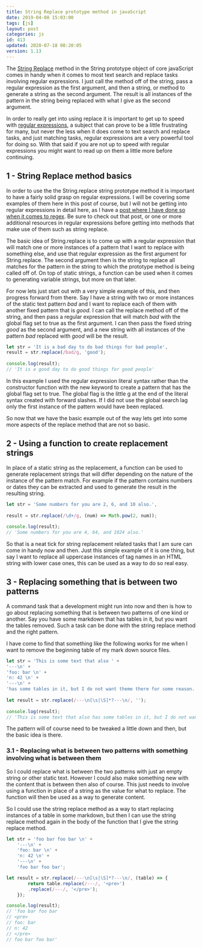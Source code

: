 ```yaml
---
title: String Replace prototype method in javaScript
date: 2019-04-08 15:03:00
tags: [js]
layout: post
categories: js
id: 413
updated: 2020-07-18 08:20:05
version: 1.13
---
```


The [String Replace](https://developer.mozilla.org/en-US/docs/Web/JavaScript/Reference/Global_Objects/String/replace) method in the String prototype object of core javaScript comes in handy when it comes to most text search and replace tasks involving regular expressions. I just call the method off of the string, pass a regular expression as the first argument, and then a string, or method to generate a string as the second argument. The result is all instances of the pattern in the string being replaced with what I give as the second argument.

In order to really get into using replace it is important to get up to speed with [regular expressions](https://developer.mozilla.org/en-US/docs/Web/JavaScript/Guide/Regular_Expressions), a subject that can prove to be a little frustrating for many, but never the less when it does come to text search and replace tasks, and just matching tasks, regular expressions are a very powerful tool for doing so. With that said if you are not up to speed with regular expressions you might want to read up on them a little more before continuing.


<!-- more -->

## 1 - String Replace method basics

In order to use the the String.replace string prototype method it is important to have a fairly solid grasp on regular expressions. I will be covering some examples of them here in this post of course, but I will not be getting into regular expressions in detail here, as I have a [post where I have done so when it comes to regex](/2019/03/20/js-regex/). Be sure to check out that post, or one or more additional resources in regular expressions before getting into methods that make use of them such as string replace.

The basic idea of String.replace is to come up with a regular expression that will match one or more instances of a pattern that I want to replace with something else, and use that regular expression as the first argument for String.replace. The second argument then is the string to replace all matches for the pattern in the string to which the prototype method is being called off of. On top of static strings, a function can be used when it comes to generating variable strings, but more on that later.

For now lets just start out with a very simple example of this, and then progress forward from there. Say I have a string with two or more instances of the static text pattern *bad* and I want to replace each of them with another fixed pattern that is *good*. I can call the replace method off of the string, and then pass a regular expression that will match *bad* with the global flag set to true as the first argument. I can then pass the fixed string *good* as the second argument, and a new string with all instances of the pattern *bad* replaced with *good* will be the result.

```js
let str = 'It is a bad day to do bad things for bad people',
result = str.replace(/bad/g, 'good');
 
console.log(result);
// 'It is a good day to do good things for good people'
```

In this example I used the regular expression literal syntax rather than the constructor function with the new keyword to create a pattern that has the global flag set to true. The global flag is the little g at the end of the literal syntax created with forward slashes. If I did not use the global search lag only the first instance of the pattern would have been replaced.

So now that we have the basic example out of the way lets get into some more aspects of the replace method that are not so basic.

## 2 - Using a function to create replacement strings

In place of a static string as the replacement, a function can be used to generate replacement strings that will differ depending on the nature of the instance of the pattern match. For example if the pattern contains numbers or dates they can be extracted and used to generate the result in the resulting string.

```js
let str = 'Some numbers for you are 2, 6, and 10 also.',
 
result = str.replace(/\d+/g, (num) => Math.pow(2, num));
 
console.log(result);
// 'Some numbers for you are 4, 64, and 1024 also.'
```

So that is a neat tick for string replacement related tasks that I am sure can come in handy now and then. Just this simple example of it is one thing, but say I want to replace all uppercase instances of tag names in an HTML string with lower case ones, this can be used as a way to do so real easy.

## 3 - Replacing something that is between two patterns

A command task that a development might run into now and then is how to go about replacing something that is between two patterns of one kind or another. Say you have some markdown that has tables in it, but you want the tables removed. Such a task can be done with the string replace method and the right pattern.

I have come to find that something like the following works for me when I want to remove the beginning table of my mark down source files.

```js
let str = 'This is some text that also ' +
'---\n' +
'foo: bar \n' +
'n: 42 \n' +
'---\n' + 
'has some tables in it, but I do not want theme there for some reason.';
 
let result = str.replace(/---\n[\s|\S]*?---\n/, '');
 
console.log(result);
// 'This is some text that also has some tables in it, but I do not want theme there for some reason.'
```

The pattern will of course need to be tweaked a little down and then, but the basic idea is there. 

### 3.1 - Replacing what is between two patterns with something involving what is between them

So I could replace what is between the two patterns with just an empty string or other static text. However I could also make something new with the content that is between then also of course. This just needs to involve using a function in place of a string as the value for what to replace. The function will then be used as a way to generate content.

So I could use the string replace method as a way to start replacing instances of a table in some markdown, but then I can use the string replace method again in the body of the function that I give the string replace method.

```js
let str = 'foo bar foo bar \n' +
    '---\n' +
    'foo: bar \n' +
    'n: 42 \n' +
    '---\n' +
    'foo bar foo bar';

let result = str.replace(/---\n[\s|\S]*?---\n/, (table) => {
        return table.replace(/---/, '<pre>')
        .replace(/---/, '</pre>');
    });

console.log(result);
// 'foo bar foo bar 
// <pre>
// foo: bar
// n: 42
// </pre>
// foo bar foo bar'
```